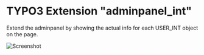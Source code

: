 # TYPO3 Extension "adminpanel_int"
Extend the adminpanel by showing the actual info for each USER_INT object on the page.

![Screenshot](/Images/example.png)
